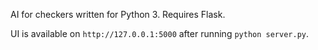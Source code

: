 AI for checkers written for Python 3. Requires Flask. 

UI is available on `http://127.0.0.1:5000` after running `python server.py`.
